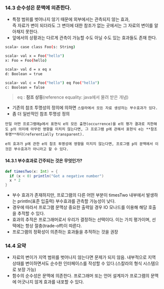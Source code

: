### 14.3 순수성은 문맥에 의존한다.
* 특정 범위를 벗어나지 않기 때문에 외부에서는 관측되지 않는 효과,  
  즉 자료가 변이 되더라도 그 변이에 대한 참조가 없는 곳에서는 그 자료의 변이를 알아채지 못한다.
* 앞에서의 상황과는 다르게 관측이 가능할 수도 아닐 수도 있는 효과들도 존재 한다.
```bash
scala> case class Foo(s: String)

scala> val x = Foo("hello")
x: Foo = Foo(hello)

scala> val d = x eq x
d: Boolean = true

scala> val c = Foo("hello") eq Foo("hello")
c: Boolean = false

```
> eq : **참조 상등**(reference equality: java에서 물려 받은 개념)

* 기존의 참조 투명성의 정의에 의하면 `스칼라에서 모든 자료 생성자는 부수효과가 있다.`
* 좀 더 일반적인 참조 투명성 정의

```text
만일 어떤 프로그램에p에서 표현식 e의 모든 출현(occurrence)을 e의 평가 결과로 치한해도 p의 의미에 아무런 영향을 미치치 않는다면, 그 프로그램 p에 관해서 표현식 e는 **참조투명**하다(referentially transparent).

e의 효과가 p에 관한 e의 참조 투명성에 영향을 미치지 않는다면, 프로그램 p의 문맥에서 이것은 부수효과가 아니라고 할 수 있다.
```

#### 14.3.1 부수효과로 간주되는 것은 무엇인가?
```scala
def timesTwo(x: Int) = {
  if (x < 0) println("Got a negative number")
  x * 2
}
```
* 부수 효과가 존재하지만, 프로그램의 다른 어떤 부분이 timesTwo 내부에서 발생하는 println(표준 입출력) 부수효과를 관측할 가능성이 낮다.
* 경우에 따라서 프로그램 문맥상 중요한 출력일 경우 IO 모나드를 이용해 해당 호출을 추적할 수 있다.
* 효과의 추적은 프로그래머로서 우리가 결정하는 선택이다. 이는 가치 평가이며, 선택에는 항상 절충(trade-off)이 따른다.
* 프로그램의 정확성이 의존하는 효과들을 추적하는 것을 권장

### 14.4 요약
* 자료의 변이가 지역 범위를 벗어나지 않는다면 문제가 되지 않음. 내부적으로 지역상태를 변이하면서도 순수한 인터페이스를 작성할 수 있다.(스칼라의 형식 시스템으로 보장 가능)
* 함수의 순수성은 문맥에 의존한다. 프로그래머 또는 언어 설계자가 프로그램의 문맥에 어긋나지 않게 효과를 내포할 수 있다.
